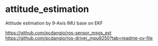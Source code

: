 # attitude_estimation
Attitude estimation by 9-Axis IMU base on EKF

https://github.com/pcdangio/ros-sensor_msgs_ext
https://github.com/pcdangio/ros-driver_mpu9250?tab=readme-ov-file
